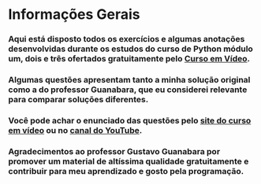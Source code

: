 # Informações Gerais
### Aqui está disposto todos os exercícios e algumas anotações desenvolvidas durante os estudos do curso de Python módulo um, dois e três ofertados gratuitamente pelo [Curso em Vídeo](https://www.cursoemvideo.com/).

### Algumas questões apresentam tanto a minha solução original como a do professor Guanabara, que eu considerei relevante para comparar soluções diferentes.

###  Você pode achar o enunciado das questões pelo [site do curso em vídeo](https://www.cursoemvideo.com/) ou no [canal do YouTube](https://www.youtube.com/@CursoemVideo).

### Agradecimentos ao professor Gustavo Guanabara por promover um material de altíssima qualidade gratuitamente e contribuir para meu aprendizado e gosto pela programação.
